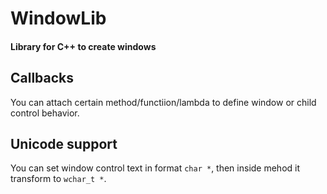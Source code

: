 # WindowLib #

#### Library for C++ to create windows ####

## Callbacks ##
You can attach certain method/functiion/lambda to define window or child control behavior.

## Unicode support ##
You can set window control text in format ```char *```, then inside mehod it transform to ```wchar_t *```.
